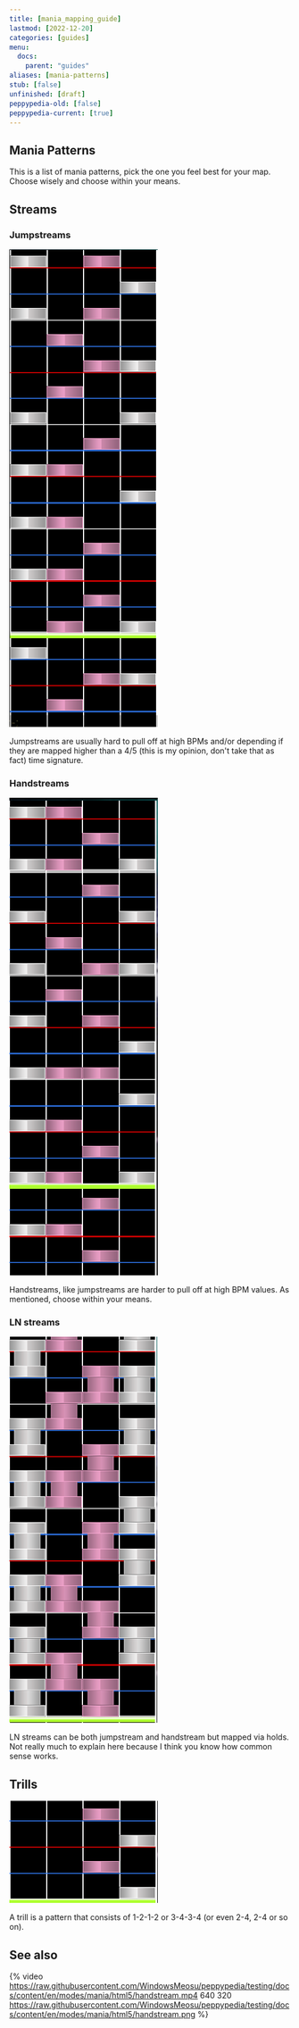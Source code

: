 ```yaml
---
title: [mania_mapping_guide]
lastmod: [2022-12-20]
categories: [guides]
menu:
  docs:
    parent: "guides"
aliases: [mania-patterns]
stub: [false]
unfinished: [draft]
peppypedia-old: [false]
peppypedia-current: [true]
---
```

## Mania Patterns

This is a list of mania patterns, pick the one you feel best for your map. Choose wisely and choose within your means.
## Streams

### Jumpstreams

![](images/Screenshot_2022-12-20_224808.png)

Jumpstreams are usually hard to pull off at high BPMs and/or depending if they are mapped higher than a 4/5 (this is my opinion, don't take that as fact) time signature.

### Handstreams

![](images/Screenshot_2022-12-20_232313.png)

Handstreams, like jumpstreams are harder to pull off at high BPM values. As mentioned, choose within your means.

### LN streams

![](images/Screenshot_2022-12-20_233136.png)

LN streams can be both jumpstream and handstream but mapped via holds. Not really much to explain here because I think you know how common sense works.

## Trills

![](images/Screenshot_2022-12-20_233655.png)

A trill is a pattern that consists of 1-2-1-2 or 3-4-3-4 (or even 2-4, 2-4 or so on).

## See also

{% video https://raw.githubusercontent.com/WindowsMeosu/peppypedia/testing/docs/content/en/modes/mania/html5/handstream.mp4 640 320 https://raw.githubusercontent.com/WindowsMeosu/peppypedia/testing/docs/content/en/modes/mania/html5/handstream.png %}